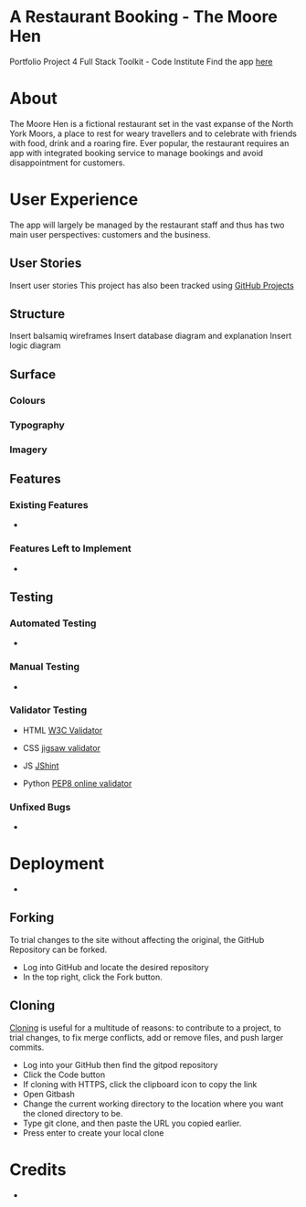 # A Restaurant Booking - The Moore Hen
Portfolio Project 4 Full Stack Toolkit - Code Institute
Find the app [here](https://themoorehen-booking.herokuapp.com/)

# About
The Moore Hen is a fictional restaurant set in the vast expanse of the North York Moors, a place to rest for weary travellers and to celebrate with friends with food, drink and a roaring fire. Ever popular, the restaurant requires an app with integrated booking service to manage bookings and avoid disappointment for customers.

# User Experience
The app will largely be managed by the restaurant staff and thus has two main user perspectives: customers and the business.

## User Stories
Insert user stories
This project has also been tracked using [GitHub Projects](https://github.com/users/mmoore483/projects/1/views/1)

## Structure
Insert balsamiq wireframes
Insert database diagram and explanation
Insert logic diagram

## Surface

### Colours

### Typography

### Imagery

## Features

### Existing Features

- 


### Features Left to Implement
- 

## Testing

### Automated Testing
- 


### Manual Testing
- 

### Validator Testing
- HTML [W3C Validator](https://validator.w3.org/)

- CSS [jigsaw validator](https://jigsaw.w3.org/css-validator/)

- JS [JShint](https://jshint.com/)

- Python [PEP8 online validator](http://pep8online.com/)


### Unfixed Bugs

- 

# Deployment

- 

## Forking

To trial changes to the site without affecting the original, the GitHub Repository can be forked.

- Log into GitHub and locate the desired repository
- In the top right, click the Fork button.

## Cloning

[Cloning](https://docs.github.com/en/github/creating-cloning-and-archiving-repositories/cloning-a-repository-from-github/cloning-a-repository) is useful for a multitude of reasons: to contribute to a project, to trial changes, to fix merge conflicts, add or remove files, and push larger commits.

- Log into your GitHub then find the gitpod repository
- Click the Code button
- If cloning with HTTPS, click the clipboard icon to copy the link
- Open Gitbash
- Change the current working directory to the location where you want the cloned directory to be.
- Type git clone, and then paste the URL you copied earlier.
- Press enter to create your local clone

# Credits

- 